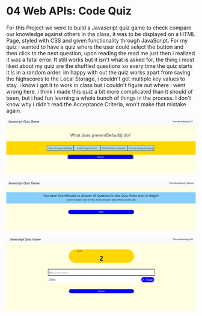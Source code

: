 # 04 Web APIs: Code Quiz

For this Project we were to build a Javascript quiz game to check compare our knowledge against others in the class, it was to be displayed on a HTML Page, styled with CSS and given functionality through JavaScript. For my quiz i wanted to have a quiz where the user could select the button and then click to the next question, upon reading the read me just then i realized it was a fatal error. It still works but it isn't what is asked for, the thing i most liked about my quiz are the shuffled questions so every time the quiz starts it is in a random order. im happy with out the quiz works apart from saving the highscores to the Local Storage, i couldn't get multiple key values to stay. i know i got it to work in class but i couldn't figure out where i went wrong here. i think i made this quiz a bit more complicated than it should of been, but i had fun learning a whole bunch of things in the process. I don't know why i didn't read the Acceptance Criteria, won't make that mistake again.


![screenshot](./Assets/Screen1.jpg)

![screenshot](./Assets/Screen2.jpg)

![screenshot](./Assets/Screen3.jpg)

